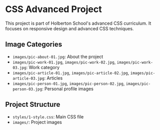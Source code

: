 # CSS Advanced Project

This project is part of Holberton School's advanced CSS curriculum. It focuses on responsive design and advanced CSS techniques.

## Image Categories
- `images/pic-about-01.jpg`: About the project
- `images/pic-work-01.jpg`, `images/pic-work-02.jpg`, `images/pic-work-03.jpg`: Work category
- `images/pic-article-01.jpg`, `images/pic-article-02.jpg`, `images/pic-article-03.jpg`: Articles
- `images/pic-person-01.jpg`, `images/pic-person-02.jpg`, `images/pic-person-03.jpg`: Personal profile images

## Project Structure
- `styles/1-style.css`: Main CSS file
- `images/`: Project images
